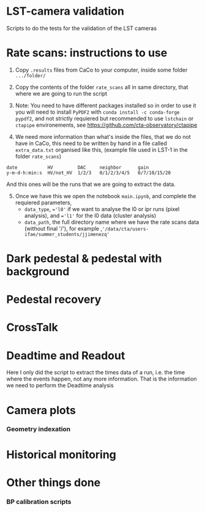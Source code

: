 # LST-camera validation
Scripts to do the tests for the validation of the LST cameras


# Rate scans: instructions to use

1. Copy `.results` files from CaCo to your computer, inside some folder `.../folder/`

2. Copy the contents of the folder `rate_scans` all in same directory, that where we are going to run the script

3. Note: You need to have different packages installed so in order to use it you will need to install `PyPDF2` with `conda install -c conda-forge pypdf2`, and not strictly requiered but recommended to use `lstchain` or `ctapipe` environements, see https://github.com/cta-observatory/ctapipe

4. We need more information than what's inside the files, that we do not have in CaCo, this need to be written by hand in a file called `extra_data.txt` organised like this, (example file used in LST-1 in the folder `rate_scans`)

```
date           HV         DAC     neighbor      gain
y-m-d-h:min:s  HV/not_HV  1/2/3   0/1/2/3/4/5   0/7/10/15/20
```
   And this ones will be the runs that we are going to extract the data.

5. Once we have this we open the notebook `main.ipynb`, and complete the requiered parameters,
    - `data_type`, `='l0'` if we want to analyse the l0 or ipr runs (pixel analysis), and `='l1'` for the l0 data (cluster analysis)
    - `data_path`, the full directory name where we have the rate scans data (without final '/'), for example ,`'/data/cta/users-ifae/summer_students/jjimenezq'`

# Dark pedestal & pedestal with background

# Pedestal recovery


# CrossTalk

# Deadtime and Readout
Here I only did the script to extract the times data of a run, i.e. the time where the events happen, not any more information. That is the information we need to perform the Deadtime analysis

# Camera plots

### Geometry indexation

# Historical monitoring

# Other things done
### BP calibration scripts
